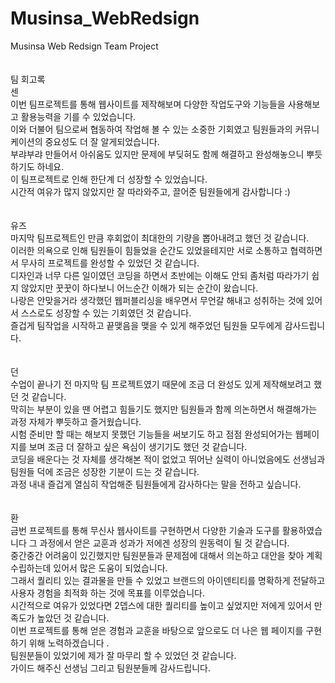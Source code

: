 # Musinsa_WebRedsign
Musinsa Web Redsign Team Project
<br><br>
<br>
팀 회고록<br>
센<br>
이번 팀프로젝트를 통해 웹사이트를 제작해보며 다양한 작업도구와 기능들을 사용해보고 활용능력을 기를 수 있었습니다.<br>
이와 더불어 팀으로써 협동하여 작업해 볼 수 있는 소중한 기회였고 팀원들과의 커뮤니케이션의 중요성도 더 잘 알게되었습니다.<br>
부랴부랴 만들어서 아쉬움도 있지만 문제에 부딪혀도 함께 해결하고 완성해놓으니 뿌듯하기도 하네요.<br>
이 팀프로젝트로 인해 한단계 더 성장할 수 있었습니다.<br>
시간적 여유가 많지 않았지만 잘 따라와주고, 끌어준 팀원들에게 감사합니다 :)<br>
<br><br>
유즈<br>
마지막 팀프로젝트인 만큼 후회없이 최대한의 기량을 뽑아내려고 했던 것 같습니다.<br>
이러한 의욕으로 인해 팀원들이 힘들었을 순간도 있었을테지만 서로 소통하고 협력하면서 무사히 프로젝트를 완성할 수 있었던 것 같습니다.<br>
디자인과 너무 다른 일이였던 코딩을 하면서 초반에는 이해도 안되 좀처럼 따라가기 쉽지 않았지만 꿋꿋이 하다보니 어느순간 이해가 되는 순간이 왔습니다.<br>
나랑은 안맞을거라 생각했던 웹퍼블리싱을 배우면서 무언갈 해내고 성취하는 것에 있어서 스스로도 성장할 수 있는 기회였던 것 같습니다.<br>
즐겁게 팀작업을 시작하고 끝맺음을 맺을 수 있게 해주었던 팀원들 모두에게 감사드립니다.<br>
<br><br>
던<br>
수업이 끝나기 전 마지막 팀 프로젝트였기 때문에 조금 더 완성도 있게 제작해보려고 했던 것 같습니다. <br>
막히는 부분이 있을 땐 어렵고 힘들기도 했지만 팀원들과 함께 의논하면서 해결해가는 과정 자체가 뿌듯하고 즐거웠습니다. <br>
시험 준비만 할 때는 해보지 못했던 기능들을 써보기도 하고 점점 완성되어가는 웹페이지를 보며 조금 더 잘하고 싶은 욕심이 생기기도 했던 것 같습니다.<br>
코딩을 배운다는 것 자체를 생각해본 적이 없었고 뛰어난 실력이 아니었음에도 선생님과 팀원들 덕에  조금은 성장한 기분이 드는 것 같습니다.<br>
과정 내내 즐겁게 열심히 작업해준 팀원들에게 감사하다는 말을 전하고 싶습니다.<br>
<br><br>
환<br>
금번 프로젝트를 통해 무신사 웹사이트를  구현하면서 다양한 기술과 도구를 활용하였습니다 그 과정에서 얻은 교훈과 성과가 저에겐 성장의 원동력이 될 것 같습니다.<br>
중간중간 어려움이 있긴했지만 팀원분들과 문제점에 대해서 의논하고 대안을 찾아 계획 수립하는데 있어서 많은 도움이 되었습니다.<br>
그래서 퀄리티 있는 결과물을 만들 수 있었고 브랜드의 아이덴티티를 명확하게 전달하고 사용자 경험을 최적화 하는 것에 목표를 이루었습니다.<br>
시간적으로 여유가 있었다면 2뎁스에 대한 퀄리티를 높이고 싶었지만 저에게 있어서 만족도가 높았던 것 같습니다.<br>
이번 프로젝트를 통해 얻은 경험과 교훈을 바탕으로 앞으로도 더 나은 웹 페이지를 구현하기 위해 노력하겠습니다 .<br>
팀원분들이 있었기에 제가 잘 마무리 할 수 있었던 것 같습니다.<br>
가이드 해주신 선생님 그리고 팀원분들께 감사드립니다.<br>
